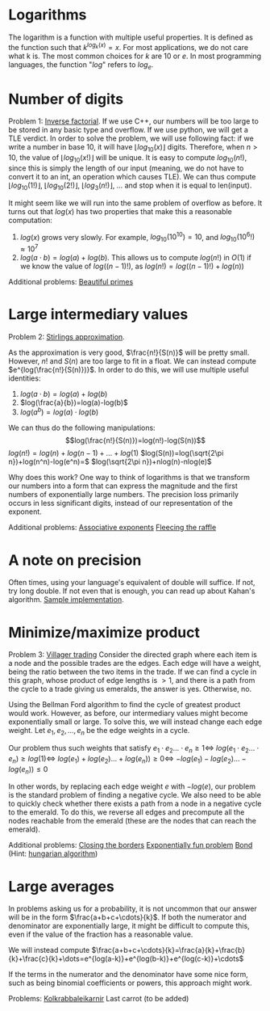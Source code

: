 
# Logarithms

The logarithm is a function with multiple useful properties. It is defined as the function such that $k^{log_k(x)}=x$. For most applications, we do not care what k is. The most common choices for $k$ are $10$ or $e$. In most programming languages, the function "$log$" refers to $log_e$.

# Number of digits

Problem 1: [Inverse factorial](https://open.kattis.com/problems/inversefactorial).
If we use C++, our numbers will be too large to be stored in any basic type and overflow. If we use python, we will get a TLE verdict. In order to solve the problem, we will use following fact: if we write a number in base 10, it will have $\lfloor log_{10}(x) \rfloor$ digits. Therefore, when $n>10$, the value of $\lfloor log_{10}(x!) \rfloor$ will be unique. It is easy to compute $log_{10}(n!)$, since this is simply the length of our input (meaning, we do not have to convert it to an int, an operation which causes TLE). We can thus compute $\lfloor log_{10}(1!) \rfloor$, $\lfloor log_{10}(2!) \rfloor$, $\lfloor log_{3}(n!) \rfloor$, $\dots$ and stop when it is equal to len(input).

It might seem like we will run into the same problem of overflow as before. It turns out that $log(x)$ has two properties that make this a reasonable computation:
1. $log(x)$ grows very slowly. For example, $log_{10}(10^{10})=10$, and $log_{10}(10^6!) \approx 10^7$
2. $log(a \cdot b)=log(a)+log(b)$. This allows us to compute $log(n!)$ in $O(1)$ if we know the value of $log((n-1)!)$, as $log(n!)=log((n-1)!)+log(n))$

Additional problems: 
[Beautiful primes](https://open.kattis.com/problems/beautifulprimes)


# Large intermediary values

Problem 2: [Stirlings approximation](https://open.kattis.com/problems/stirlingsapproximation).

As the approximation is very good, $\frac{n!}{S(n)}$ will be pretty small. However, $n!$ and $S(n)$ are too large to fit in a float. We can instead compute $e^{log(\frac{n!}{S(n)})}$. In order to do this, we will use multiple useful identities:
1. $log(a \cdot b)=log(a)+log(b)$
2. $log(\frac{a}{b})=log(a)-log(b)$
3. $log(a^b)=log(a) \cdot log(b)$

We can thus do the following manipulations:
$$log(\frac{n!}{S(n)})=log(n!)-log(S(n))$$
$log(n!)=log(n)+log(n-1)+\dots+log(1)$
$log(S(n))=log(\sqrt{2\pi n})+log(n^n)-log(e^n)=$
$log(\sqrt{2\pi n})+nlog(n)-nlog(e)$

Why does this work? One way to think of logarithms is that we transform our numbers into a form that can express the magnitude and the first numbers of exponentially large numbers. The precision loss primarily occurs in less significant digits, instead of our representation of the exponent. 

Additional problems: 
[Associative exponents](https://open.kattis.com/problems/associativeexponents)
[Fleecing the raffle](https://open.kattis.com/problems/raffle)

# A note on precision

Often times, using your language's equivalent of double will suffice. If not, try long double. If not even that is enough, you can read up about Kahan's algorithm.  [Sample implementation](https://github.com/Matistjati/CP-templates/blob/master/content/number-theory/kahan.cpp).

# Minimize/maximize product

Problem 3: [Villager trading](https://open.kattis.com/problems/villagertrading)
Consider the directed graph where each item is a node and the possible trades are the edges. Each edge will have a weight, being the ratio between the two items in the trade. If we can find a cycle in this graph, whose product of edge lengths is $>1$, and there is a path from the cycle to a trade giving us emeralds, the answer is yes. Otherwise, no.

Using the Bellman Ford algorithm to find the cycle of greatest product would work. However, as before, our intermediary values might become exponentially small or large. To solve this, we will instead change each edge weight. Let $e_1,e_2,\dots, e_n$ be the edge weights in a cycle.

Our problem thus such weights that satisfy
$e_1 \cdot e_2 \dots \cdot e_n \geq 1 \iff$
$log(e_1 \cdot e_2 \dots \cdot e_n) \geq log(1) \iff$
$log(e_1) + log(e_2) \dots + log(e_n)) \geq 0 \iff$ 
$-log(e_1) - log(e_2) \dots - log(e_n)) \leq 0$ 

In other words, by replacing each edge weight $e$ with $-log(e)$, our problem is the standard problem of finding a negative cycle. We also need to be able to quickly check whether there exists a path from a node in a negative cycle to the emerald. To do this, we reverse all edges and precompute all the nodes reachable from the emerald (these are the nodes that can reach the emerald).

Additional problems:
[Closing the borders](https://open.kattis.com/problems/closingtheborders)
[Exponentially fun problem](https://open.kattis.com/problems/exponentiallyfun)
[Bond](https://open.kattis.com/problems/bond)  (Hint: [hungarian algorithm](https://github.com/kth-competitive-programming/kactl/blob/main/content/graph/WeightedMatching.h))

# Large averages
In problems asking us for a probability, it is not uncommon that our answer will be in the form $\frac{a+b+c+\cdots}{k}$. If both the numerator and denominator are exponentially large, it might be difficult to compute this, even if the value of the fraction has a reasonable value. 

We will instead compute 
$\frac{a+b+c+\cdots}{k}=\frac{a}{k}+\frac{b}{k}+\frac{c}{k}+\dots=e^{log(a-k)}+e^{log(b-k)}+e^{log(c-k)}+\cdots$

If the terms in the numerator and the denominator have some nice form, such as being binomial coefficients or powers, this approach might work.

Problems:
[Kolkrabbaleikarnir](https://open.kattis.com/problems/kolkrabbaleikarnir)
Last carrot (to be added)
